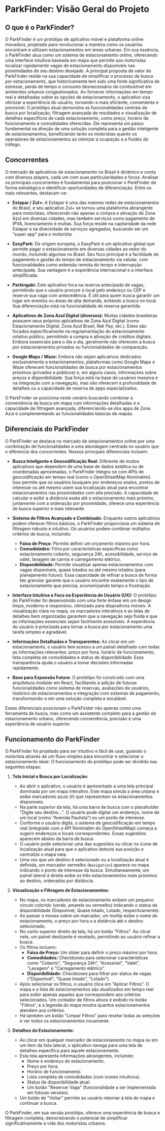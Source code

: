 # ParkFinder: Visão Geral do Projeto

## O que é o ParkFinder?

O ParkFinder é um protótipo de aplicativo móvel e plataforma online inovadora, projetado para revolucionar a maneira como os usuários encontram e utilizam estacionamentos em áreas urbanas. Em sua essência, o ParkFinder atua como um sistema de estacionamento online, oferecendo uma interface intuitiva baseada em mapa que permite aos motoristas localizar rapidamente vagas de estacionamento disponíveis nas proximidades de seu destino desejado. A principal proposta de valor do ParkFinder reside na sua capacidade de simplificar o processo de busca por estacionamento, que historicamente tem sido uma fonte significativa de estresse, perda de tempo e consumo desnecessário de combustível em ambientes urbanos congestionados. Ao fornecer informações em tempo real e detalhadas sobre as opções de estacionamento, o aplicativo visa otimizar a experiência do usuário, tornando-a mais eficiente, conveniente e previsível. O protótipo atual demonstra as funcionalidades centrais de busca por localização, filtragem avançada de resultados e visualização de detalhes específicos de cada estacionamento, como preço, horário de funcionamento e comodidades oferecidas. Ele representa um passo fundamental na direção de uma solução completa para a gestão inteligente de estacionamentos, beneficiando tanto os motoristas quanto os operadores de estacionamentos ao otimizar a ocupação e a fluidez do tráfego.





## Concorrentes

O mercado de aplicativos de estacionamento no Brasil é dinâmico e conta com diversos players, cada um com suas particularidades e focos. Analisar os principais concorrentes é fundamental para posicionar o ParkFinder de forma estratégica e identificar oportunidades de diferenciação. Entre os mais relevantes, destacam-se:

*   **Estapar / Zul+:** A Estapar é uma das maiores redes de estacionamentos do Brasil, e seu aplicativo Zul+ se tornou uma plataforma abrangente para motoristas, oferecendo não apenas a compra e ativação de Zona Azul em diversas cidades, mas também serviços como pagamento de IPVA, licenciamento e multas. Sua força reside na capilaridade da rede Estapar e na diversidade de serviços agregados, buscando ser um "super app" para o motorista.

*   **EasyPark:** De origem europeia, o EasyPark é um aplicativo global que permite pagar o estacionamento em diversas cidades ao redor do mundo, incluindo algumas no Brasil. Seu foco principal é a facilidade de pagamento e gestão do tempo de estacionamento via celular, com funcionalidades como extensão remota do tempo e interrupção antecipada. Sua vantagem é a experiência internacional e a interface simplificada.

*   **Parkingaki:** Este aplicativo foca na reserva antecipada de vagas, permitindo que o usuário procure o local pelo endereço ou CEP e reserve sua vaga com antecedência. É útil para quem busca garantir um lugar em eventos ou áreas de alta demanda, evitando a busca no local. Sua diferenciação está na funcionalidade de reserva garantida.

*   **Aplicativos de Zona Azul Digital (diversos):** Muitas cidades brasileiras possuem seus próprios aplicativos de Zona Azul Digital (como Estacionamento Digital, Zona Azul Brasil, Rek Pay, etc.). Estes são focados especificamente na regulamentação do estacionamento rotativo público, permitindo a compra e ativação de créditos digitais. Embora essenciais para o dia a dia, geralmente não oferecem a busca por estacionamentos privados ou funcionalidades de comparação.

*   **Google Maps / Waze:** Embora não sejam aplicativos dedicados exclusivamente a estacionamentos, plataformas como Google Maps e Waze oferecem funcionalidades de busca por estacionamentos próximos (privados e públicos) e, em alguns casos, informações sobre preços e disponibilidade. Sua força está na base de usuários massiva e na integração com a navegação, mas não oferecem a profundidade de detalhes ou a capacidade de reserva de apps especializados.

O ParkFinder se posiciona neste cenário buscando combinar a conveniência da busca em mapa com informações detalhadas e a capacidade de filtragem avançada, diferenciando-se dos apps de Zona Azul e complementando as funcionalidades básicas de mapas.





## Diferenciais do ParkFinder

O ParkFinder se destaca no mercado de estacionamentos online por uma combinação de funcionalidades e uma abordagem centrada no usuário que o diferencia dos concorrentes. Nossos principais diferenciais incluem:

*   **Busca Inteligente e Geocodificação Real:** Diferente de muitos aplicativos que dependem de uma base de dados estática ou de coordenadas aproximadas, o ParkFinder integra-se com APIs de geocodificação em tempo real (como o OpenStreetMap Nominatim). Isso permite que os usuários busquem por endereços exatos, pontos de interesse ou até mesmo usem sua localização atual para encontrar estacionamentos nas proximidades com alta precisão. A capacidade de calcular e exibir a distância exata até o estacionamento mais próximo, juntamente com a ordenação por proximidade, oferece uma experiência de busca superior e mais relevante.

*   **Sistema de Filtros Avançado e Combinado:** Enquanto outros aplicativos podem oferecer filtros básicos, o ParkFinder proporciona um sistema de filtragem robusto e intuitivo. Os usuários podem combinar múltiplos critérios de busca, incluindo:
    *   **Faixa de Preço:** Permite definir um orçamento máximo por hora.
    *   **Comodidades:** Filtra por características específicas como estacionamento coberto, segurança 24h, acessibilidade, serviço de valet, lavagem de carros e carregamento elétrico.
    *   **Disponibilidade:** Permite visualizar apenas estacionamentos com vagas disponíveis, quase lotados ou até mesmo lotados (para planejamento futuro).
    Essa capacidade de refinar a busca de forma tão granular garante que o usuário encontre exatamente o tipo de estacionamento que precisa, economizando tempo e frustração.

*   **Interface Intuitiva e Foco na Experiência do Usuário (UX):** O protótipo do ParkFinder foi desenvolvido com uma forte ênfase em um design limpo, moderno e responsivo, otimizado para dispositivos móveis. A visualização clara no mapa, os marcadores interativos e as telas de detalhes bem organizadas garantem que a navegação seja fluida e que as informações essenciais sejam facilmente acessíveis. A experiência do usuário é priorizada para tornar a busca por estacionamento uma tarefa simples e agradável.

*   **Informações Detalhadas e Transparentes:** Ao clicar em um estacionamento, o usuário tem acesso a um painel detalhado com todas as informações relevantes: preço por hora, horário de funcionamento, lista completa de comodidades e status de disponibilidade. Essa transparência ajuda o usuário a tomar decisões informadas rapidamente.

*   **Base para Expansão Futura:** O protótipo foi construído com uma arquitetura modular em React, facilitando a adição de futuras funcionalidades como sistema de reservas, avaliações de usuários, histórico de estacionamentos e integração com sistemas de pagamento, transformando-o em uma solução completa e escalável.

Esses diferenciais posicionam o ParkFinder não apenas como uma ferramenta de busca, mas como um assistente completo para a gestão de estacionamento urbano, oferecendo conveniência, precisão e uma experiência de usuário superior.





## Funcionamento do ParkFinder

O ParkFinder foi projetado para ser intuitivo e fácil de usar, guiando o motorista através de um fluxo simples para encontrar e selecionar o estacionamento ideal. O funcionamento do protótipo pode ser dividido nas seguintes etapas:

1.  **Tela Inicial e Busca por Localização:**
    *   Ao abrir o aplicativo, o usuário é apresentado a uma tela principal dominada por um mapa interativo. Este mapa simula a área urbana e exibe marcadores azuis (`P`) que representam os estacionamentos disponíveis.
    *   Na parte superior da tela, há uma barra de busca com o placeholder "Digite seu destino...". O usuário pode digitar um endereço, nome de um local (como "Avenida Paulista") ou um ponto de interesse.
    *   Conforme o usuário digita, o sistema de geocodificação em tempo real (integrado com a API Nominatim do OpenStreetMap) começa a sugerir endereços e locais correspondentes. Essas sugestões aparecem abaixo da barra de busca.
    *   O usuário pode selecionar uma das sugestões ou clicar no ícone de localização atual para que o aplicativo detecte sua posição e centralize o mapa nela.
    *   Uma vez que um destino é selecionado ou a localização atual é definida, um marcador vermelho (`Navigation`) aparece no mapa indicando o ponto de interesse da busca. Simultaneamente, um painel lateral à direita exibe os três estacionamentos mais próximos ao destino, ordenados por distância.

2.  **Visualização e Filtragem de Estacionamentos:**
    *   No mapa, os marcadores de estacionamento exibem um pequeno círculo colorido (verde, amarelo ou vermelho) indicando o status de disponibilidade (Disponível, Quase lotado, Lotado, respectivamente).
    *   Ao passar o mouse sobre um marcador, um tooltip exibe o nome do estacionamento, o preço por hora e a distância até o destino selecionado.
    *   No canto superior direito da tela, há um botão "Filtros". Ao clicar nele, um painel deslizante é revelado, permitindo ao usuário refinar a busca.
    *   Os filtros incluem:
        *   **Faixa de Preço:** Um slider para definir o preço máximo por hora.
        *   **Comodidades:** Checkboxes para selecionar características como "Coberto", "Segurança 24h", "Acessível", "Valet", "Lavagem" e "Carregamento elétrico".
        *   **Disponibilidade:** Checkboxes para filtrar por status de vagas ("Disponível", "Quase lotado", "Lotado").
    *   Após selecionar os filtros, o usuário clica em "Aplicar Filtros". O mapa e a lista de estacionamentos são atualizados em tempo real para exibir apenas aqueles que correspondem aos critérios selecionados. Um contador de filtros ativos é exibido no botão "Filtros", e a legenda do mapa mostra quantos estacionamentos atendem aos critérios.
    *   Há também um botão "Limpar Filtros" para resetar todas as seleções e ver todos os estacionamentos novamente.

3.  **Detalhes do Estacionamento:**
    *   Ao clicar em qualquer marcador de estacionamento no mapa ou em um item da lista lateral, o aplicativo navega para uma tela de detalhes específica para aquele estacionamento.
    *   Esta tela apresenta informações abrangentes, incluindo:
        *   Nome e endereço do estacionamento.
        *   Preço por hora.
        *   Horário de funcionamento.
        *   Lista completa de comodidades (com ícones intuitivos).
        *   Status de disponibilidade atual.
        *   Um botão "Reservar Vaga" (funcionalidade a ser implementada em futuras versões).
    *   Um botão de "Voltar" permite ao usuário retornar à tela do mapa e continuar a busca.

O ParkFinder, em sua versão protótipo, oferece uma experiência de busca e filtragem completa, demonstrando o potencial de simplificar significativamente a vida dos motoristas urbanos.



